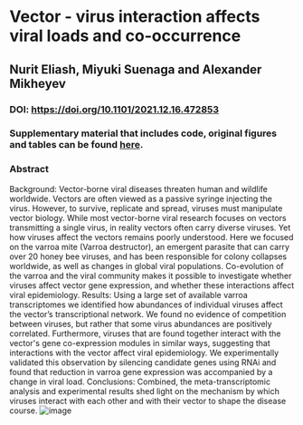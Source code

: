 # Vector - virus interaction affects viral loads and co-occurrence
## Nurit Eliash, Miyuki Suenaga and Alexander Mikheyev
### DOI: https://doi.org/10.1101/2021.12.16.472853

### Supplementary material that includes code, original figures and tables can be found [here](https://nurit-eliash.github.io/varroa-virus-networks/).

### Abstract
Background: Vector-borne viral diseases threaten human and wildlife worldwide. Vectors are often viewed as a passive syringe injecting the virus. However, to survive, replicate and spread, viruses must manipulate vector biology. While most vector-borne viral research focuses on vectors transmitting a single virus, in reality vectors often carry diverse viruses. Yet how viruses affect the vectors remains poorly understood. Here we focused on the varroa mite (Varroa destructor), an emergent parasite that can carry over 20 honey bee viruses, and has been responsible for colony collapses worldwide, as well as changes in global viral populations. Co-evolution of the varroa and the viral community makes it possible to investigate whether viruses affect vector gene expression, and whether these interactions affect viral epidemiology. Results: Using a large set of available varroa transcriptomes we identified how abundances of individual viruses affect the vector’s transcriptional network. We found no evidence of competition between viruses, but rather that some virus abundances are positively correlated.  Furthermore, viruses that are found together interact with the vector's gene co-expression modules in similar ways, suggesting that interactions with the vector affect viral epidemiology. We experimentally validated this observation by silencing candidate genes using RNAi and found that reduction in varroa gene expression was accompanied by a change in viral load. Conclusions: Combined, the meta-transcriptomic analysis and experimental results shed light on the mechanism by which viruses interact with each other and with their vector to shape the disease course. ![image](https://user-images.githubusercontent.com/59862393/189877739-dd514207-26bd-456a-94f5-8725abc12ec6.png)
